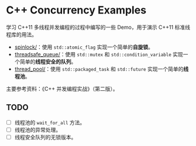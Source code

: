 # C++ Concurrency Examples

学习 C++11 多线程并发编程的过程中编写的一些 Demo，用于演示 C++11 标准线程库的用法。

- [spinlock/](spinlock/)：使用 `std::atomic_flag` 实现一个简单的**自旋锁**。
- [threadsafe_queue/](threadsafe_queue/)：使用 `std::mutex` 和 `std::condition_variable` 实现一个简单的**线程安全的队列**。
- [thread_pool/](thread_pool/)：使用 `std::packaged_task` 和 `std::future` 实现一个简单的**线程池**。

主要参考资料：《C++ 并发编程实战》（第二版）。

## TODO
- [ ] 线程池的 `wait_for_all` 方法。
- [ ] 线程池的异常处理。
- [ ] 线程安全队列的无锁版本。